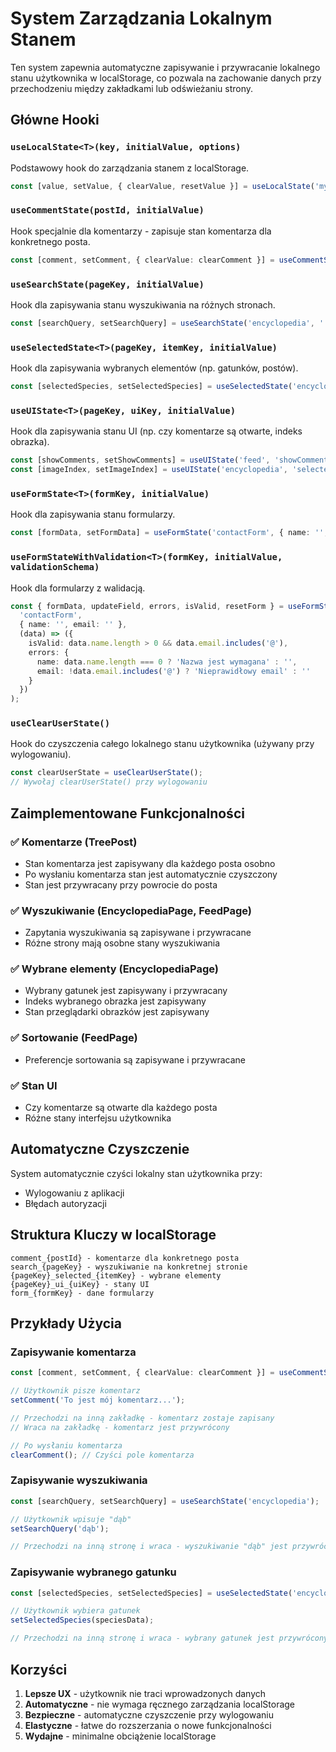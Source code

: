 # System Zarządzania Lokalnym Stanem

Ten system zapewnia automatyczne zapisywanie i przywracanie lokalnego stanu użytkownika w localStorage, co pozwala na zachowanie danych przy przechodzeniu między zakładkami lub odświeżaniu strony.

## Główne Hooki

### `useLocalState<T>(key, initialValue, options)`
Podstawowy hook do zarządzania stanem z localStorage.

```typescript
const [value, setValue, { clearValue, resetValue }] = useLocalState('myKey', 'initialValue');
```

### `useCommentState(postId, initialValue)`
Hook specjalnie dla komentarzy - zapisuje stan komentarza dla konkretnego posta.

```typescript
const [comment, setComment, { clearValue: clearComment }] = useCommentState('post123', '');
```

### `useSearchState(pageKey, initialValue)`
Hook dla zapisywania stanu wyszukiwania na różnych stronach.

```typescript
const [searchQuery, setSearchQuery] = useSearchState('encyclopedia', '');
```

### `useSelectedState<T>(pageKey, itemKey, initialValue)`
Hook dla zapisywania wybranych elementów (np. gatunków, postów).

```typescript
const [selectedSpecies, setSelectedSpecies] = useSelectedState('encyclopedia', 'species', null);
```

### `useUIState<T>(pageKey, uiKey, initialValue)`
Hook dla zapisywania stanu UI (np. czy komentarze są otwarte, indeks obrazka).

```typescript
const [showComments, setShowComments] = useUIState('feed', 'showComments_post123', false);
const [imageIndex, setImageIndex] = useUIState('encyclopedia', 'selectedImageIndex', 0);
```

### `useFormState<T>(formKey, initialValue)`
Hook dla zapisywania stanu formularzy.

```typescript
const [formData, setFormData] = useFormState('contactForm', { name: '', email: '' });
```

### `useFormStateWithValidation<T>(formKey, initialValue, validationSchema)`
Hook dla formularzy z walidacją.

```typescript
const { formData, updateField, errors, isValid, resetForm } = useFormStateWithValidation(
  'contactForm',
  { name: '', email: '' },
  (data) => ({
    isValid: data.name.length > 0 && data.email.includes('@'),
    errors: {
      name: data.name.length === 0 ? 'Nazwa jest wymagana' : '',
      email: !data.email.includes('@') ? 'Nieprawidłowy email' : ''
    }
  })
);
```

### `useClearUserState()`
Hook do czyszczenia całego lokalnego stanu użytkownika (używany przy wylogowaniu).

```typescript
const clearUserState = useClearUserState();
// Wywołaj clearUserState() przy wylogowaniu
```

## Zaimplementowane Funkcjonalności

### ✅ Komentarze (TreePost)
- Stan komentarza jest zapisywany dla każdego posta osobno
- Po wysłaniu komentarza stan jest automatycznie czyszczony
- Stan jest przywracany przy powrocie do posta

### ✅ Wyszukiwanie (EncyclopediaPage, FeedPage)
- Zapytania wyszukiwania są zapisywane i przywracane
- Różne strony mają osobne stany wyszukiwania

### ✅ Wybrane elementy (EncyclopediaPage)
- Wybrany gatunek jest zapisywany i przywracany
- Indeks wybranego obrazka jest zapisywany
- Stan przeglądarki obrazków jest zapisywany

### ✅ Sortowanie (FeedPage)
- Preferencje sortowania są zapisywane i przywracane

### ✅ Stan UI
- Czy komentarze są otwarte dla każdego posta
- Różne stany interfejsu użytkownika

## Automatyczne Czyszczenie

System automatycznie czyści lokalny stan użytkownika przy:
- Wylogowaniu z aplikacji
- Błędach autoryzacji

## Struktura Kluczy w localStorage

```
comment_{postId} - komentarze dla konkretnego posta
search_{pageKey} - wyszukiwanie na konkretnej stronie
{pageKey}_selected_{itemKey} - wybrane elementy
{pageKey}_ui_{uiKey} - stany UI
form_{formKey} - dane formularzy
```

## Przykłady Użycia

### Zapisywanie komentarza
```typescript
const [comment, setComment, { clearValue: clearComment }] = useCommentState(post.id);

// Użytkownik pisze komentarz
setComment('To jest mój komentarz...');

// Przechodzi na inną zakładkę - komentarz zostaje zapisany
// Wraca na zakładkę - komentarz jest przywrócony

// Po wysłaniu komentarza
clearComment(); // Czyści pole komentarza
```

### Zapisywanie wyszukiwania
```typescript
const [searchQuery, setSearchQuery] = useSearchState('encyclopedia');

// Użytkownik wpisuje "dąb"
setSearchQuery('dąb');

// Przechodzi na inną stronę i wraca - wyszukiwanie "dąb" jest przywrócone
```

### Zapisywanie wybranego gatunku
```typescript
const [selectedSpecies, setSelectedSpecies] = useSelectedState('encyclopedia', 'species');

// Użytkownik wybiera gatunek
setSelectedSpecies(speciesData);

// Przechodzi na inną stronę i wraca - wybrany gatunek jest przywrócony
```

## Korzyści

1. **Lepsze UX** - użytkownik nie traci wprowadzonych danych
2. **Automatyczne** - nie wymaga ręcznego zarządzania localStorage
3. **Bezpieczne** - automatyczne czyszczenie przy wylogowaniu
4. **Elastyczne** - łatwe do rozszerzania o nowe funkcjonalności
5. **Wydajne** - minimalne obciążenie localStorage

